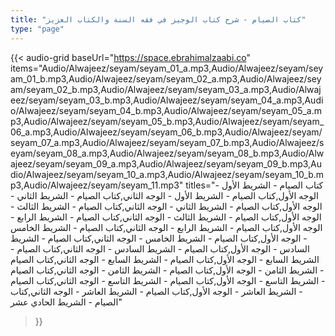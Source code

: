 ```yaml
---
title: "كتاب الصيام - شرح كتاب الوجيز في فقه السنة والكتاب العزيز"
type: "page"
---
```


{{< audio-grid 
  baseUrl="https://space.ebrahimalzaabi.co"
  items="Audio/Alwajeez/seyam/seyam_01_a.mp3,Audio/Alwajeez/seyam/seyam_01_b.mp3,Audio/Alwajeez/seyam/seyam_02_a.mp3,Audio/Alwajeez/seyam/seyam_02_b.mp3,Audio/Alwajeez/seyam/seyam_03_a.mp3,Audio/Alwajeez/seyam/seyam_03_b.mp3,Audio/Alwajeez/seyam/seyam_04_a.mp3,Audio/Alwajeez/seyam/seyam_04_b.mp3,Audio/Alwajeez/seyam/seyam_05_a.mp3,Audio/Alwajeez/seyam/seyam_05_b.mp3,Audio/Alwajeez/seyam/seyam_06_a.mp3,Audio/Alwajeez/seyam/seyam_06_b.mp3,Audio/Alwajeez/seyam/seyam_07_a.mp3,Audio/Alwajeez/seyam/seyam_07_b.mp3,Audio/Alwajeez/seyam/seyam_08_a.mp3,Audio/Alwajeez/seyam/seyam_08_b.mp3,Audio/Alwajeez/seyam/seyam_09_a.mp3,Audio/Alwajeez/seyam/seyam_09_b.mp3,Audio/Alwajeez/seyam/seyam_10_a.mp3,Audio/Alwajeez/seyam/seyam_10_b.mp3,Audio/Alwajeez/seyam/seyam_11.mp3"
  titles="كتاب الصيام - الشريط الأول - الوجه الأول,كتاب الصيام - الشريط الأول - الوجه الثاني,كتاب الصيام - الشريط الثاني - الوجه الأول,كتاب الصيام - الشريط الثاني - الوجه الثاني,كتاب الصيام - الشريط الثالث - الوجه الأول,كتاب الصيام - الشريط الثالث - الوجه الثاني,كتاب الصيام - الشريط الرابع - الوجه الأول,كتاب الصيام - الشريط الرابع - الوجه الثاني,كتاب الصيام - الشريط الخامس - الوجه الأول,كتاب الصيام - الشريط الخامس - الوجه الثاني,كتاب الصيام - الشريط السادس - الوجه الأول,كتاب الصيام - الشريط السادس - الوجه الثاني,كتاب الصيام - الشريط السابع - الوجه الأول,كتاب الصيام - الشريط السابع - الوجه الثاني,كتاب الصيام - الشريط الثامن - الوجه الأول,كتاب الصيام - الشريط الثامن - الوجه الثاني,كتاب الصيام - الشريط التاسع - الوجه الأول,كتاب الصيام - الشريط التاسع - الوجه الثاني,كتاب الصيام - الشريط العاشر - الوجه الأول,كتاب الصيام - الشريط العاشر - الوجه الثاني,كتاب الصيام - الشريط الحادي عشر"
>}} 